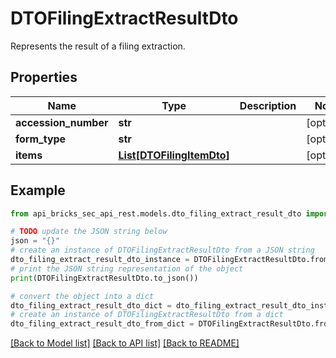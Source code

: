 # DTOFilingExtractResultDto

Represents the result of a filing extraction.

## Properties

Name | Type | Description | Notes
------------ | ------------- | ------------- | -------------
**accession_number** | **str** |  | [optional] 
**form_type** | **str** |  | [optional] 
**items** | [**List[DTOFilingItemDto]**](DTOFilingItemDto.md) |  | [optional] 

## Example

```python
from api_bricks_sec_api_rest.models.dto_filing_extract_result_dto import DTOFilingExtractResultDto

# TODO update the JSON string below
json = "{}"
# create an instance of DTOFilingExtractResultDto from a JSON string
dto_filing_extract_result_dto_instance = DTOFilingExtractResultDto.from_json(json)
# print the JSON string representation of the object
print(DTOFilingExtractResultDto.to_json())

# convert the object into a dict
dto_filing_extract_result_dto_dict = dto_filing_extract_result_dto_instance.to_dict()
# create an instance of DTOFilingExtractResultDto from a dict
dto_filing_extract_result_dto_from_dict = DTOFilingExtractResultDto.from_dict(dto_filing_extract_result_dto_dict)
```
[[Back to Model list]](../README.md#documentation-for-models) [[Back to API list]](../README.md#documentation-for-api-endpoints) [[Back to README]](../README.md)


